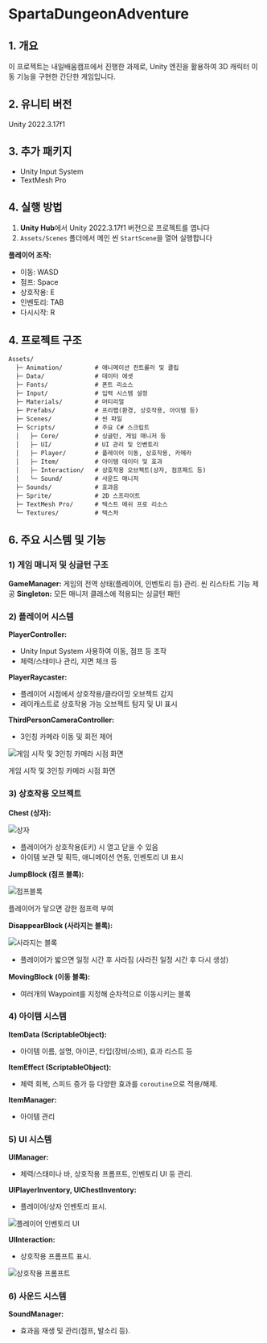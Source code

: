 # SpartaDungeonAdventure

## 1. 개요
이 프로젝트는 내일배움캠프에서 진행한 과제로, Unity 엔진을 활용하여 3D 캐릭터 이동 기능을 구현한 간단한 게임입니다.

## 2. 유니티 버전
Unity 2022.3.17f1

## 3. 추가 패키지
- Unity Input System
- TextMesh Pro

## 4. 실행 방법
1. **Unity Hub**에서 Unity 2022.3.17f1 버전으로 프로젝트를 엽니다
2. `Assets/Scenes` 폴더에서 메인 씬 `StartScene`을 열어 실행합니다

**플레이어 조작:**
- 이동: WASD
- 점프: Space
- 상호작용: E
- 인벤토리: TAB
- 다시시작: R

## 4. 프로젝트 구조
```
Assets/
  ├─ Animation/         # 애니메이션 컨트롤러 및 클립
  ├─ Data/              # 데이터 에셋
  ├─ Fonts/             # 폰트 리소스
  ├─ Input/             # 입력 시스템 설정
  ├─ Materials/         # 머티리얼
  ├─ Prefabs/           # 프리팹(환경, 상호작용, 아이템 등)
  ├─ Scenes/            # 씬 파일
  ├─ Scripts/           # 주요 C# 스크립트
  │   ├─ Core/          # 싱글턴, 게임 매니저 등
  │   ├─ UI/            # UI 관리 및 인벤토리
  │   ├─ Player/        # 플레이어 이동, 상호작용, 카메라
  │   ├─ Item/          # 아이템 데이터 및 효과
  │   ├─ Interaction/   # 상호작용 오브젝트(상자, 점프패드 등)
  │   └─ Sound/         # 사운드 매니저
  ├─ Sounds/            # 효과음
  ├─ Sprite/            # 2D 스프라이트
  ├─ TextMesh Pro/      # 텍스트 메쉬 프로 리소스
  └─ Textures/          # 텍스처
  ```

## 6. 주요 시스템 및 기능
### 1) 게임 매니저 및 싱글턴 구조
**GameManager:** 게임의 전역 상태(플레이어, 인벤토리 등) 관리. 씬 리스타트 기능 제공
**Singleton<T>:** 모든 매니저 클래스에 적용되는 싱글턴 패턴

### 2) 플레이어 시스템
**PlayerController:**
- Unity Input System 사용하여 이동, 점프 등 조작
- 체력/스태미나 관리, 지면 체크 등

**PlayerRaycaster:**
- 플레이어 시점에서 상호작용/클라이밍 오브젝트 감지
- 레이캐스트로 상호작용 가능 오브젝트 탐지 및 UI 표시

**ThirdPersonCameraController:**
- 3인칭 카메라 이동 및 회전 제어

![게임 시작 및 3인칭 카메라 시점 화면](./Screenshots/game.PNG)

게임 시작 및 3인칭 카메라 시점 화면

### 3) 상호작용 오브젝트
**Chest (상자):**

![상자](./Screenshots/chest.PNG)

- 플레이어가 상호작용(E키) 시 열고 닫을 수 있음
- 아이템 보관 및 획득, 애니메이션 연동, 인벤토리 UI 표시

**JumpBlock (점프 블록):**

![점프블록](./Screenshots/jump_pad.PNG)

플레이어가 닿으면 강한 점프력 부여

**DisappearBlock (사라지는 블록):**

![사라지는 블록](./Screenshots/disappear.PNG)

- 플레이어가 밟으면 일정 시간 후 사라짐 (사라진 일정 시간 후 다시 생성)

**MovingBlock (이동 블록):**
- 여러개의 Waypoint를 지정해 순차적으로 이동시키는 블록

### 4) 아이템 시스템
**ItemData (ScriptableObject):**
- 아이템 이름, 설명, 아이콘, 타입(장비/소비), 효과 리스트 등

**ItemEffect (ScriptableObject):**
- 체력 회복, 스피드 증가 등 다양한 효과를 `coroutine`으로 적용/해제.

**ItemManager:**
- 아이템 관리

### 5) UI 시스템
**UIManager:**
- 체력/스태미나 바, 상호작용 프롬프트, 인벤토리 UI 등 관리.

**UIPlayerInventory, UIChestInventory:**
- 플레이어/상자 인벤토리 표시.

![플레이어 인벤토리 UI](./Screenshots/player_inventory.PNG)

**UIInteraction:**
- 상호작용 프롬프트 표시.

![상호작용 프롬프트](./Screenshots/interaction_ui.PNG)

### 6) 사운드 시스템
**SoundManager:**
- 효과음 재생 및 관리(점프, 발소리 등).



